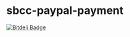 # sbcc-paypal-payment


[![Bitdeli Badge](https://d2weczhvl823v0.cloudfront.net/titorenko/sbcc-paypal-payment/trend.png)](https://bitdeli.com/free "Bitdeli Badge")

